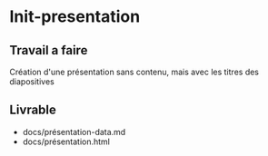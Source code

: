 # Init-presentation

## Travail a faire

Création d'une présentation sans contenu, mais avec les titres des diapositives

## Livrable

- docs/présentation-data.md
- docs/présentation.html
